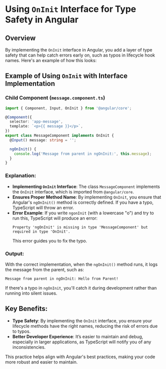 
# Using `OnInit` Interface for Type Safety in Angular

## Overview

By implementing the `OnInit` interface in Angular, you add a layer of type safety that can help catch errors early on, such as typos in lifecycle hook names. Here's an example of how this looks:

## Example of Using `OnInit` with Interface Implementation

### Child Component (`message.component.ts`)
```typescript
import { Component, Input, OnInit } from '@angular/core';

@Component({
  selector: 'app-message',
  template: `<p>{{ message }}</p>`,
})
export class MessageComponent implements OnInit {
  @Input() message: string = '';

  ngOnInit() {
    console.log('Message from parent in ngOnInit:', this.message);
  }
}
```

### Explanation:

- **Implementing `OnInit` Interface**: The class `MessageComponent` implements the `OnInit` interface, which is imported from `@angular/core`.
- **Ensures Proper Method Name**: By implementing `OnInit`, you ensure that Angular's `ngOnInit()` method is correctly defined. If you have a typo, TypeScript will throw an error.
- **Error Example**: If you write `ngonInit` (with a lowercase "o") and try to run this, TypeScript will produce an error:
    ```
    Property 'ngOnInit' is missing in type 'MessageComponent' but required in type 'OnInit'.
    ```
    This error guides you to fix the typo.

### Output:
With the correct implementation, when the `ngOnInit()` method runs, it logs the message from the parent, such as:
```
Message from parent in ngOnInit: Hello from Parent!
```

If there's a typo in `ngOnInit`, you'll catch it during development rather than running into silent issues.

## Key Benefits:

- **Type Safety**: By implementing the `OnInit` interface, you ensure your lifecycle methods have the right names, reducing the risk of errors due to typos.
- **Better Developer Experience**: It’s easier to maintain and debug, especially in larger applications, as TypeScript will notify you of any inconsistencies.

This practice helps align with Angular's best practices, making your code more robust and easier to maintain.
